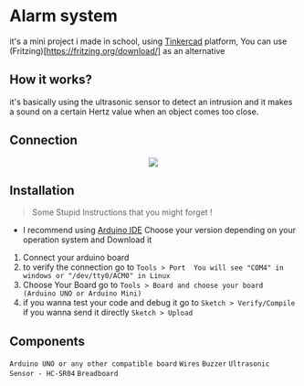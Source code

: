 # Alarm system

it's a mini project i made in school, using [Tinkercad](https://www.tinkercad.com) platform, 
You can use (Fritzing)[https://fritzing.org/download/] as an alternative

## How it works? 

it's basically using the ultrasonic sensor to detect an intrusion and it makes a sound on a certain Hertz value when an object comes too close.

## Connection

<p align="center">
  <img src="https://i.imgur.com/eadw19C.png"/>
</p>


## Installation 

> Some Stupid Instructions that you might forget !

- I recommend using [Arduino IDE](https://www.arduino.cc/en/software) Choose your version depending on your operation system and Download it 
1. Connect your arduino board
2. to verify the connection go to ```Tools > Port  You will see "COM4" in windows or "/dev/tty0/ACM0" in Linux```  
3. Choose Your Board go to ```Tools > Board and choose your board (Arduino UNO or Arduino Mini)```
4. if you wanna test your code and debug it go to ```Sketch > Verify/Compile``` if you wanna send it directly ```Sketch > Upload```

## Components 

`Arduino UNO or any other compatible board`
`Wires`
`Buzzer`
`Ultrasonic Sensor - HC-SR04`
`Breadboard`
